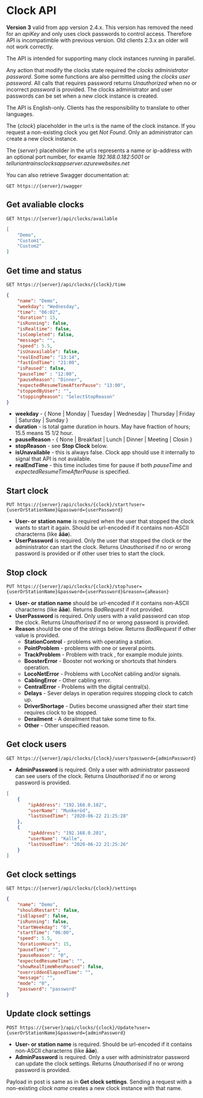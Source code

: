 # Clock API
**Version 3** valid from app version 2.4.x. This version has removed the need for an *apiKey* and only uses clock passwords to control access.
Therefore API is incompatimble with previous version. Old clients 2.3.x an older will not work correctly.

The API is intended for supporting many clock instances running in parallel. 

Any action that modify the clocks state required the *clocks administrator password*. Some some functions are also permitted using the *clocks user password*.
All calls that requires password returns *Unauthorized* when no or incorrect *password* is provided.
The clocks administrator and user passwords can be set when a new clock instance is created.

The API is English-only. Clients has the responsibility to translate to other languages.

The {*clock*} placeholder in the url:s is the name of the clock instance. 
If you request a non-existing clock you get *Not Found*. 
Only an administrator can create a new clock instance.

The {*server*} placeholder in the url:s represents a name or ip-address with an optional port number,
for examle *192.168.0.182:5001* or *telluriantrainsclocksappserver.azurewebsites.net*

You can also retrieve Swagger documentation at:

    GET https://{server}/swagger

## Get avaliable clocks
    GET https://{server}/api/clocks/available
```json
[
    "Demo",
    "Custom1",
    "Custom2"
]
```
## Get time and status
    GET https://{server}/api/clocks/{clock}/time
```json
{
    "name": "Demo",
    "weekday": "Wednesday",
    "time": "06:02",
    "duration": 15,
    "isRunning": false,
    "isRealtime": false,
    "isCompleted": false,
    "message": "",
    "speed": 5.5,
    "isUnavailable": false,
    "realEndTime": "13:14",
    "fastEndTime": "21:00",
    "isPaused": false,
    "pauseTime" : "12:00",
    "pauseReason": "Dinner",
    "expectedResumeTimeAfterPause": "13:00",
    "stoppedByUser": "",
    "stoppingReason": "SelectStopReason"
}
```
- **weekday** - { None | Monday | Tuesday | Wednesday | Thursday | Friday | Saturday | Sunday }
- **duration** - is total game duration in hours. May have fraction of hours; 15.5 means 15 1/2 hour.
- **pauseReason** - { None | Breakfast | Lunch | Dinner | Meeting | Closin }
- **stopReason** - see **Stop Clock** below.
- **isUnavailable** - this is always false. Clock app should use it internally to signal that API is not available.
- **realEndTime** - this time includes time for pause if both *pauseTime* and *expectedResumeTimeAfterPause* is specified.
## Start clock
    PUT https://{server}/api/clocks/{clock}/start?user={userOrStationName}&password={userPassword}

- **User- or station name** is required when the user that stopped the clock wants to start it again. Should be url-encoded if it contains non-ASCII characterns (like **åäø**).
- **UserPassword** is required. Only the user that stopped the clock or the administrator can start the clock. Returns *Unauthorised* if no or wrong password is provided or if other user tries to start the clock.

## Stop clock
    PUT https://{server}/api/clocks/{clock}/stop?user={userOrStationName}&password={userPassword}&reason={aReason}

- **User- or station name** should be url-encoded if it contains non-ASCII characterns (like **åäø**). Returns *BadRequest* if not provided.
- **UserPassword** is required. Only users with a valid password can stop the clock. Returns *Unauthorised* if no or wrong password is provided.
- **Reason** should be one of the strings below. Returns *BadRequest* if other value is provided.
    - **StationControl** - problems with operating a station.
    - **PointProblem** - problems with one or several points.
    - **TrackProblem** - Problem with track , for example module joints.
    - **BoosterError** - Booster not working or shortcuts that hinders operation.
    - **LocoNetError** - Problems with LocoNet cabling and/or signals.
    - **CablingError** - Other cabling error.
    - **CentralError** - Problems with the digital central(s).
    - **Delays** - Sever delays in operation requires stopping clock to catch up.
    - **DriverShortage** - Duties become unassigned after their start time requires clock to be stopped.
    - **Derailment** - A derailment that take some time to fix.
    - **Other** - Other unspecified reason.

## Get clock users
    GET https://{server}/api/clocks/{clock}/users?password={adminPassword}
- **AdminPassword** is required. Only a user with administrator password can see users of the clock. Returns *Unauthorised* if no or wrong password is provided.

```json
[
    {
        "ipAddress": "192.168.0.182",
        "userName": "Munkeröd",
        "lastUsedTime": "2020-06-22 21:25:28"
    },
    {
        "ipAddress": "192.168.0.201",
        "userName": "Kalle",
        "lastUsedTime": "2020-06-22 21:25:26"
    }
]
```

## Get clock settings
    GET https://{server}/api/clocks/{clock}/settings
```json
{
    "name": "Demo",
    "shouldRestart": false,
    "isElapsed": false,
    "isRunning": false,
    "startWeekday": "0",
    "startTime": "06:00",
    "speed": 5.5,
    "durationHours": 15,
    "pauseTime": "",
    "pauseReason": "0",
    "expectedResumeTime": "",
    "showRealTimeWhenPaused": false,
    "overriddenElapsedTime": "",
    "message": "",
    "mode": "0",
    "password": "password"
}
```


## Update clock settings
    POST https://{server}/api/clocks/{clock}/Update?user={userOrStationName}&password={adminPassword}
- **User- or station name** is required. Should be url-encoded if it contains non-ASCII characterns (like **åäø**).
- **AdminPassword** is required. Only a user with administrator password can update the clock settings. Returns *Unauthorised* if no or wrong password is provided.

Payload in post is same as in **Get clock settings**.
Sending a request with a non-existing *clock name* creates a new clock instance with that name.
